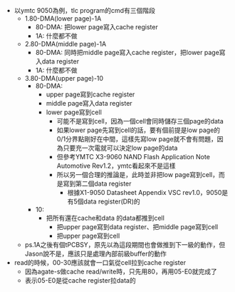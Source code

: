 - 以ymtc 9050為例，tlc program的cmd有三個階段
	- 1.80-DMA(lower page)-1A
		- 80-DMA: 把lower page寫入cache register
		- 1A: 什麼都不做
	- 2.80-DMA(middle page)-1A
		- 80-DMA: 同時把middle page寫入cache register，把lower page寫入data register
		- 1A: 什麼都不做
	- 3.80-DMA(upper page)-10
		- 80-DMA:
			- upper page寫到cache register
			- middle page寫入data register
			- lower page寫到cell
				- 可能不是寫到cell，因為一個cell會同時儲存三個page的data
				- 如果lower page先寫到cell的話，要有個前提是low page的0/1分界點剛好在中間，這樣先寫low page就不會有問題，因為只要充一次電就可以決定low page的data
				- 但參考YMTC X3-9060 NAND Flash Application Note Automotive Rev1.2，ymtc看起來不是這樣
				- 所以另一個合理的推論是，此時並非把low page寫到cell，而是寫到第二個data register
					- 根據X1-9050 Datasheet Appendix VSC rev1.0，9050是有5個data register(DR)的
		- 10:
			- 把所有還在cache和data 的data都推到cell
				- 把upper page寫到data register、把middle page寫到cell
				- 把upper page寫到cell
	- ps.1A之後有個tPCBSY，原先以為這段期間也會做推到下一級的動作，但Jason說不是，應該只是處理內部前級buffer的動作
- read的時候，00-30應該就會一口氣從cell拉到cache register
	- 因為agate-s做cache read/write時，只先用80，再用05-E0就完成了
	- 表示05-E0是從cache register拉data的